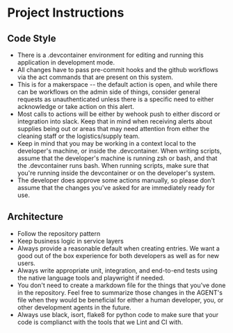 # Project Instructions

## Code Style

- There is a .devcontainer environment for editing and running this application in development mode.
- All changes have to pass pre-commit hooks and the github workflows via the act commands that are present on this system.
- This is for a makerspace -- the default action is open, and while there can be workflows on the admin side of things, consider general requests as unauthenticated unless there is a specific need to either acknowledge or take action on this alert.
- Most calls to actions will be either by wehook push to either discord or integration into slack. Keep that in mind when receiving alerts about supplies being out or areas that may need attention from either the cleaning staff or the logistics/supply team.
- Keep in mind that you may be working in a context local to the developer's machine, or inside the .devcontainer. When writing scripts, assume that the developer's machine is running zsh or bash, and that the .devcontainer runs bash. When running scripts, make sure that you're running inside the devcontainer or on the developer's system.
- The developer does approve some actions manually, so please don't assume that the changes you've asked for are immediately ready for use.

## Architecture

- Follow the repository pattern
- Keep business logic in service layers
- Always provide a reasonable default when creating entries. We want a good out of the box experience for both developers as well as for new users.
- Always write appropriate unit, integration, and end-to-end tests using the native language tools and playwright if needed.
- You don't need to create a markdown file for the things that you've done in the repository. Feel free to summarize those changes in the AGENT's file when they would be beneficial for either a human developer, you, or other development agents in the future.
- Always use black, isort, flake8 for python code to make sure that your code is complianct with the tools that we Lint and CI with.
